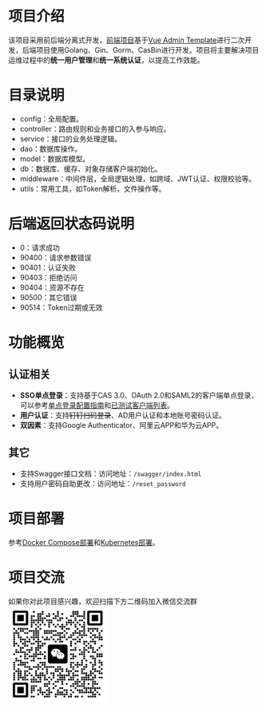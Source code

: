 # 项目介绍
该项目采用前后端分离式开发，[前端项目](https://github.com/yuyan075500/ops-web "前端项目")基于[Vue Admin Template](https://github.com/PanJiaChen/vue-admin-template "Vue Admin Template")进行二次开发，后端项目使用Golang、Gin、Gorm、CasBin进行开发。项目将主要解决项目运维过程中的**统一用户管理**和**统一系统认证**，以提高工作效能。
# 目录说明
* config：全局配置。
* controller：路由规则和业务接口的入参与响应。
* service：接口的业务处理逻辑。
* dao：数据库操作。
* model：数据库模型。
* db：数据库、缓存、对象存储客户端初始化。
* middleware：中间件层，全局逻辑处理，如跨域、JWT认证、权限校验等。
* utils：常用工具，如Token解析，文件操作等。
# 后端返回状态码说明
* 0：请求成功
* 90400：请求参数错误
* 90401：认证失败
* 90403：拒绝访问
* 90404：资源不存在
* 90500：其它错误
* 90514：Token过期或无效
# 功能概览
## 认证相关
* **SSO单点登录**：支持基于CAS 3.0、OAuth 2.0和SAML2的客户端单点登录，可以参考[单点登录配置指南](https://github.com/yuyan075500/ops-api/blob/main/deploy/SSO.md "配置指南")和[已测试客户端列表](https://github.com/yuyan075500/ops-api/blob/main/deploy/SSO.md#%E5%B7%B2%E6%B5%8B%E8%AF%95%E9%80%9A%E8%BF%87%E7%9A%84%E5%AE%A2%E6%88%B7%E7%AB%AF "客户端列表")。
* **用户认证**：支持~~钉钉扫码登录~~、AD用户认证和本地账号密码认证。
* **双因素**：支持Google Authenticator、阿里云APP和华为云APP。
## 其它
* 支持Swagger接口文档：访问地址：`/swagger/index.html`
* 支持用户密码自助更改：访问地址：`/reset_password`
# 项目部署
参考[Docker Compose部署](https://github.com/yuyan075500/ops-api/blob/main/deploy/deploy.md#docker-compose%E9%83%A8%E7%BD%B2 "docker-compose部署")和[Kubernetes部署](https://github.com/yuyan075500/ops-api/blob/main/deploy/deploy.md#kubernetes%E9%83%A8%E7%BD%B2 "Kubernetes部署")。
# 项目交流
如果你对此项目感兴趣，欢迎扫描下方二维码加入微信交流群  
<img src="deploy/sso_example/img/wechat.png" alt="img" width="200" height="200"/>
